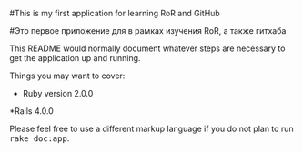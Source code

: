 

#This is my first application for learning RoR and GitHub

#Это первое приложение для в рамках изучения RoR, а также гитхаба

This README would normally document whatever steps are necessary to get the
application up and running.

Things you may want to cover:

* Ruby version 2.0.0

*Rails 4.0.0





Please feel free to use a different markup language if you do not plan to run
<tt>rake doc:app</tt>.
